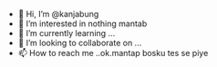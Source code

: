 - 👋 Hi, I’m @kanjabung
- 👀 I’m interested in nothing mantab
- 🌱 I’m currently learning ...
- 💞️ I’m looking to collaborate on ...
- 📫 How to reach me ..ok.mantap bosku
tes se piye

<!---
kanjabung/kanjabung is a NOT ✨ special ✨ repository because its `README.md` (this file) appears on your GitHub profile.
You can click the Preview link to take a look at your changes.
--->


